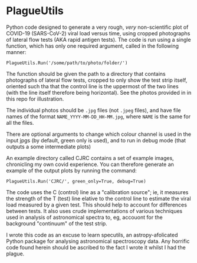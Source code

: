 # PlagueUtils
Python code designed to generate a very rough, *very* non-scientific plot of COVID-19 (SARS-CoV-2) viral load versus time, using cropped photographs of lateral flow tests (AKA rapid antigen tests).  The code is run using a single function, which has only one required argument, called in the following manner:  

`PlagueUtils.Run('/some/path/to/photo/folder/')`

The function should be given the path to a directory that contains photographs of lateral flow tests, cropped to only show the test strip itself, oriented such tha that the control line is the uppermost of the two lines (with the line itself therefore being horizontal). See the photos provided in in this repo for illustration.  

The individual photos should be `.jpg` files (not `.jpeg` files), and have file names of the format `NAME_YYYY-MM-DD_HH-MM.jpg`, where `NAME` is the same for all the files.  

There are optional arguments to change which colour channel is used in the input jpgs (by default, green only is used), and to run in debug mode (that outputs a some intermediate plots)  

An example directory called CJRC contains a set of example images, chronicling my own covid experience. You can therefore generate an example of the output plots by running the command:  

`PlagueUtils.Run('CJRC/', green_only=True, debug=True)  `
 
The code uses the C (control) line as a "calibration source"; ie, it measures the strength of the T (test) line elative to the control line to estimate the viral load measured by a given test. This should help to account for differences between tests. It also uses crude implementations of various techniques used in analysis of astronomical spectra to, eg, accouont for the background "continuum" of the test strip.  

I wrote this code as an excuse to learn specutils, an astropy-afolicated Python package for analysing astronomical spectroscopy data. Any horrific code found herein should be ascribed to the fact I wrote it whilst I had the plague.
